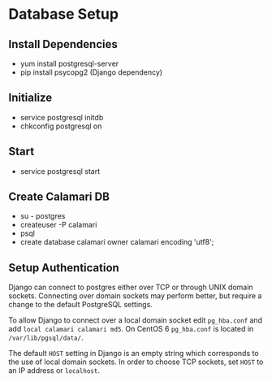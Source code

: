 Database Setup
==============

## Install Dependencies

* yum install postgresql-server
* pip install psycopg2 (Django dependency)

## Initialize

* service postgresql initdb
* chkconfig postgresql on

## Start

* service postgresql start

## Create Calamari DB

* su - postgres
* createuser -P calamari
* psql
* create database calamari owner calamari encoding 'utf8';

## Setup Authentication

Django can connect to postgres either over TCP or through UNIX domain sockets.
Connecting over domain sockets may perform better, but require a change to the
default PostgreSQL settings.

To allow Django to connect over a local domain socket edit `pg_hba.conf` and
add `local calamari calamari md5`. On CentOS 6 `pg_hba.conf` is located in
`/var/lib/pgsql/data/`.

The default `HOST` setting in Django is an empty string which corresponds to
the use of local domain sockets. In order to choose TCP sockets, set `HOST` to
an IP address or `localhost`.
